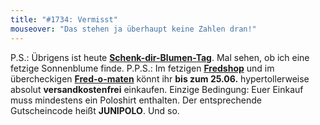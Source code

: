 ```yaml
---
title: "#1734: Vermisst"
mouseover: "Das stehen ja überhaupt keine Zahlen dran!"
---
```


P.S.:
Übrigens ist heute <a href="http://www.fonflatter.de/kalender"><strong>Schenk-dir-Blumen-Tag</strong></a>. Mal sehen, ob ich eine fetzige Sonnenblume finde.
P.P.S.:
Im fetzigen <a href="http://fredshop.spreadshirt.de/"><strong>Fredshop</strong></a> und im übercheckigen <a href="http://fred-o-mat.spreadshirt.de/"><strong>Fred-o-maten</strong></a> könnt ihr <strong>bis zum 25.06.</strong> hypertollerweise absolut  <strong>versandkostenfrei</strong> einkaufen. Einzige Bedingung: Euer Einkauf muss mindestens ein Poloshirt enthalten.
Der entsprechende Gutscheincode heißt <strong>JUNIPOLO</strong>.
Und so.
